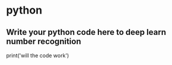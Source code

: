 # python
## Write your python code here to deep learn number recognition
print('will the code work')
